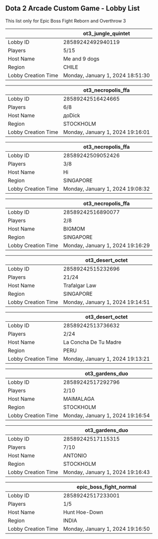 ## Dota 2 Arcade Custom Game - Lobby List

This list only for Epic Boss Fight Reborn and Overthrow 3

|  | ot3_jungle_quintet |
| ------ | ------ |
| Lobby ID | 28589242492940119 |
| Players | 5/15 |
| Host Name | Me and 9 dogs |
| Region | CHILE |
| Lobby Creation Time | Monday, January 1, 2024 18:51:30 |


|  | ot3_necropolis_ffa |
| ------ | ------ |
| Lobby ID | 28589242516424665 |
| Players | 6/8 |
| Host Name | доDick |
| Region | STOCKHOLM |
| Lobby Creation Time | Monday, January 1, 2024 19:16:01 |


|  | ot3_necropolis_ffa |
| ------ | ------ |
| Lobby ID | 28589242509052426 |
| Players | 3/8 |
| Host Name | Hi |
| Region | SINGAPORE |
| Lobby Creation Time | Monday, January 1, 2024 19:08:32 |


|  | ot3_necropolis_ffa |
| ------ | ------ |
| Lobby ID | 28589242516890077 |
| Players | 2/8 |
| Host Name | BIGMOM |
| Region | SINGAPORE |
| Lobby Creation Time | Monday, January 1, 2024 19:16:29 |


|  | ot3_desert_octet |
| ------ | ------ |
| Lobby ID | 28589242515232696 |
| Players | 21/24 |
| Host Name | Trafalgar Law |
| Region | SINGAPORE |
| Lobby Creation Time | Monday, January 1, 2024 19:14:51 |


|  | ot3_desert_octet |
| ------ | ------ |
| Lobby ID | 28589242513736632 |
| Players | 2/24 |
| Host Name | La Concha De Tu Madre |
| Region | PERU |
| Lobby Creation Time | Monday, January 1, 2024 19:13:21 |


|  | ot3_gardens_duo |
| ------ | ------ |
| Lobby ID | 28589242517292796 |
| Players | 2/10 |
| Host Name | MAIMALAGA |
| Region | STOCKHOLM |
| Lobby Creation Time | Monday, January 1, 2024 19:16:54 |


|  | ot3_gardens_duo |
| ------ | ------ |
| Lobby ID | 28589242517115315 |
| Players | 7/10 |
| Host Name | ANTONIO |
| Region | STOCKHOLM |
| Lobby Creation Time | Monday, January 1, 2024 19:16:43 |


|  | epic_boss_fight_normal |
| ------ | ------ |
| Lobby ID | 28589242517233001 |
| Players | 1/5 |
| Host Name | Hunt Hoe-Down |
| Region | INDIA |
| Lobby Creation Time | Monday, January 1, 2024 19:16:50 |


